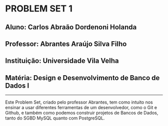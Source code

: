 # **PROBLEM SET 1**

## Aluno: Carlos Abraão Dordenoni Holanda
## Professor: Abrantes Araújo Silva Filho
## Instituição: Universidade Vila Velha
## Matéria: Design e Desenvolvimento de Banco de Dados I
***
Este Problem Set, criado pelo professor Abrantes, tem como intuito nos ensinar a usar diferentes ferramentas de um desenvolvedor, como o Git e Github, e também como podemos construir projetos de Bancos de Dados, tanto do SGBD MySQL quanto com PostgreSQL.